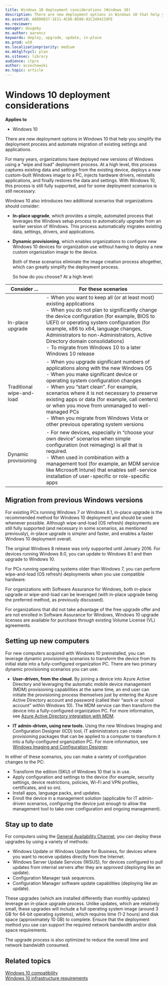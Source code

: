 ```yaml
---
title: Windows 10 deployment considerations (Windows 10)
description: There are new deployment options in Windows 10 that help you simplify the deployment process and automate migration of existing settings and applications.
ms.assetid: A8DD6B37-1E11-4CD6-B588-92C2404219FE
ms.reviewer: 
manager: dougeby
ms.author: aaroncz
keywords: deploy, upgrade, update, in-place
ms.prod: w10
ms.localizationpriority: medium
ms.mktglfcycl: plan
ms.sitesec: library
audience: itpro
author: aczechowski
ms.topic: article
---
```


# Windows 10 deployment considerations


**Applies to**

-   Windows 10

There are new deployment options in Windows 10 that help you simplify the deployment process and automate migration of existing settings and applications.

For many years, organizations have deployed new versions of Windows using a “wipe and load” deployment process. At a high level, this process captures existing data and settings from the existing device, deploys a new custom-built Windows image to a PC, injects hardware drivers, reinstalls applications, and finally restores the data and settings. With Windows 10, this process is still fully supported, and for some deployment scenarios is still necessary.

Windows 10 also introduces two additional scenarios that organizations should consider:

-   **In-place upgrade**, which provides a simple, automated process that leverages the Windows setup process to automatically upgrade from an earlier version of Windows. This process automatically migrates existing data, settings, drivers, and applications.

-   **Dynamic provisioning**, which enables organizations to configure new Windows 10 devices for organization use without having to deploy a new custom organization image to the device.

    Both of these scenarios eliminate the image creation process altogether, which can greatly simplify the deployment process.

    So how do you choose? At a high level:

| Consider ... | For these scenarios  |
|---|---|
| In-place upgrade  | - When you want to keep all (or at least most) existing applications<br/>- When you do not plan to significantly change the device configuration (for example, BIOS to UEFI) or operating system configuration (for example, x86 to x64, language changes, Administrators to non-Administrators, Active Directory domain consolidations)<br/>- To migrate from Windows 10 to a later Windows 10 release |
| Traditional wipe-and-load | - When you upgrade significant numbers of applications along with the new Windows OS<br/>- When you make significant device or operating system configuration changes<br/>- When you “start clean”. For example, scenarios where it is not necessary to preserve existing apps or data (for example, call centers) or when you move from unmanaged to well-managed PCs<br/>- When you migrate from Windows Vista or other previous operating system versions |
| Dynamic provisioning | - For new devices, especially in “choose your own device” scenarios when simple configuration (not reimaging) is all that is required. <br/>- When used in combination with a management tool (for example, an MDM service like Microsoft Intune) that enables self-service installation of user-specific or role-specific apps |


## Migration from previous Windows versions

For existing PCs running Windows 7 or Windows 8.1, in-place upgrade is the recommended method for Windows 10 deployment and should be used whenever possible. Although wipe-and-load (OS refresh) deployments are still fully supported (and necessary in some scenarios, as mentioned previously), in-place upgrade is simpler and faster, and enables a faster Windows 10 deployment overall.

The original Windows 8 release was only supported until January 2016. For devices running Windows 8.0, you can update to Windows 8.1 and then upgrade to Windows 10.

For PCs running operating systems older than Windows 7, you can perform wipe-and-load (OS refresh) deployments when you use compatible hardware.

For organizations with Software Assurance for Windows, both in-place upgrade or wipe-and-load can be leveraged (with in-place upgrade being the preferred method, as previously discussed).

For organizations that did not take advantage of the free upgrade offer and are not enrolled in Software Assurance for Windows, Windows 10 upgrade licenses are available for purchase through existing Volume License (VL) agreements.

## Setting up new computers

For new computers acquired with Windows 10 preinstalled, you can leverage dynamic provisioning scenarios to transform the device from its initial state into a fully-configured organization PC. There are two primary dynamic provisioning scenarios you can use:

-   **User-driven, from the cloud.** By joining a device into Azure Active Directory and leveraging the automatic mobile device management (MDM) provisioning capabilities at the same time, an end user can initiate the provisioning process themselves just by entering the Azure Active Directory account and password (called their “work or school account” within Windows 10). The MDM service can then transform the device into a fully-configured organization PC. For more information, see [Azure Active Directory integration with MDM](/windows/client-management/mdm/azure-active-directory-integration-with-mdm).

-   **IT admin-driven, using new tools.** Using the new Windows Imaging and Configuration Designer (ICD) tool, IT administrators can create provisioning packages that can be applied to a computer to transform it into a fully-configured organization PC. For more information, see [Windows Imaging and Configuration Designer](/windows/configuration/provisioning-packages/provisioning-install-icd).

In either of these scenarios, you can make a variety of configuration changes to the PC:

-   Transform the edition (SKU) of Windows 10 that is in use.
-   Apply configuration and settings to the device (for example, security settings, device restrictions, policies, Wi-Fi and VPN profiles, certificates, and so on).
-   Install apps, language packs, and updates.
-   Enroll the device in a management solution (applicable for IT admin-driven scenarios, configuring the device just enough to allow the management tool to take over configuration and ongoing management).

## Stay up to date

For computers using the [General Availability Channel](../update/waas-overview.md#general-availability-channel), you can deploy these upgrades by using a variety of methods:

-   Windows Update or Windows Update for Business, for devices where you want to receive updates directly from the Internet.
-   Windows Server Update Services (WSUS), for devices configured to pull updates from internal servers after they are approved (deploying like an update). 
-   Configuration Manager task sequences.
-   Configuration Manager software update capabilities (deploying like an update).

These upgrades (which are installed differently than monthly updates) leverage an in-place upgrade process. Unlike updates, which are relatively small, these upgrades will include a full operating system image (around 3 GB for 64-bit operating systems), which requires time (1-2 hours) and disk space (approximately 10 GB) to complete. Ensure that the deployment method you use can support the required network bandwidth and/or disk space requirements.

The upgrade process is also optimized to reduce the overall time and network bandwidth consumed.

## Related topics


[Windows 10 compatibility](windows-10-compatibility.md)<br>
[Windows 10 infrastructure requirements](windows-10-infrastructure-requirements.md)

 

 
